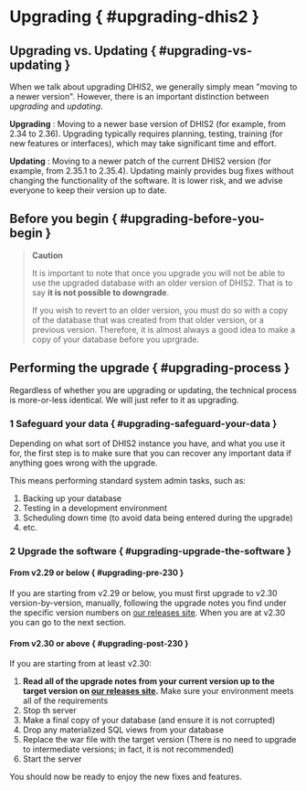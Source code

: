 # Upgrading { #upgrading-dhis2 }

## Upgrading vs. Updating { #upgrading-vs-updating }

When we talk about upgrading DHIS2, we generally simply mean "moving to a newer version". However, there is an important distinction between *upgrading* and *updating*.

**Upgrading**
:   Moving to a newer base version of DHIS2 (for example, from 2.34 to 2.36). Upgrading typically requires planning, testing, training (for new features or interfaces), which may take significant time and effort.

**Updating**
:   Moving to a newer patch of the current DHIS2 version (for example, from 2.35.1 to 2.35.4). Updating mainly provides bug fixes without changing the functionality of the software. It is lower risk, and we advise everyone to keep their version up to date.

## Before you begin { #upgrading-before-you-begin }

> **Caution**
>
> It is important to note that once you upgrade you will not be able to use the upgraded database with an older version of DHIS2. That is to say **it is not possible to downgrade**.
>
> If you wish to revert to an older version, you must do so with a copy of the database that was created from that older version, or a previous version. Therefore, it is almost always a good idea to make a copy of your database before you uprgrade.

## Performing the upgrade { #upgrading-process }

Regardless of whether you are upgrading or updating, the technical process is more-or-less identical. We will just refer to it as upgrading.

### 1 Safeguard your data { #upgrading-safeguard-your-data }

Depending on what sort of DHIS2 instance you have, and what you use it for, the first step is to make sure that you can recover any important data if anything goes wrong with the upgrade.

This means performing standard system admin tasks, such as:

1. Backing up your database
2. Testing in a development environment
3. Scheduling down time (to avoid data being entered during the upgrade)
4. etc.

### 2 Upgrade the software { #upgrading-upgrade-the-software }

#### From v2.29 or below { #upgrading-pre-230 }

If you are starting from v2.29 or below, you must first upgrade to v2.30 version-by-version, manually, following the upgrade notes you find under the specific version numbers on [our releases site](https://github.com/dhis2/dhis2-releases). When you are at v2.30 you can go to the next section.

#### From v2.30 or above { #upgrading-post-230 }

If you are starting from at least v2.30:

1. **Read all of the upgrade notes from your current version up to the target version on [our releases site](https://github.com/dhis2/dhis2-releases).** Make sure your environment meets all of the requirements
2. Stop th server
3. Make a final copy of your database (and ensure it is not corrupted)
4. Drop any materialized SQL views from your database
5. Replace the war file with the target version (There is no need to upgrade to intermediate versions; in fact, it is not recommended)
6. Start the server

You should now be ready to enjoy the new fixes and features.
